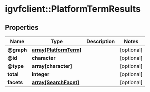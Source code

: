 # igvfclient::PlatformTermResults


## Properties
Name | Type | Description | Notes
------------ | ------------- | ------------- | -------------
**@graph** | [**array[PlatformTerm]**](PlatformTerm.md) |  | [optional] 
**@id** | **character** |  | [optional] 
**@type** | **array[character]** |  | [optional] 
**total** | **integer** |  | [optional] 
**facets** | [**array[SearchFacet]**](SearchFacet.md) |  | [optional] 


